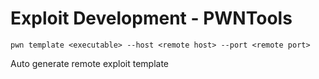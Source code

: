 # Exploit Development - PWNTools 

```pwn template <executable> --host <remote host> --port <remote port>```

Auto generate remote exploit template

